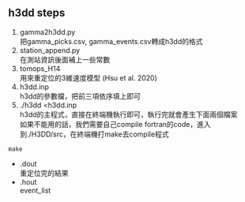 ## h3dd steps
1. gamma2h3dd.py     
把gamma_picks.csv, gamma_events.csv轉成h3dd的格式    
2. station_append.py    
在測站資訊後面補上一些常數    
3. tomops_H14    
用來重定位的3維速度模型 (Hsu et al. 2020)     
4. h3dd.inp    
h3dd的參數檔，把前三項依序填上即可    
5. ./h3dd <h3dd.inp     
h3dd的主程式，直接在終端機執行即可，執行完就會產生下面兩個檔案         
如果不能用的話，我們需要自己compile fortran的code，進入到./H3DD/src，在終端機打make去compile程式     
```
make
```
* .dout    
重定位完的結果    
* .hout    
event_list    
